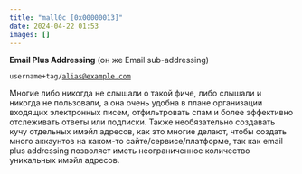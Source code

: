 ```yaml
---
title: "mall0c [0x00000013]"
date: 2024-04-22 01:53
images: []
---
```


<strong>Email Plus Addressing</strong> (он же Email sub-addressing)  
  
<code>username+tag/alias@example.com</code>  
  
Многие либо никогда не слышали о такой фиче, либо слышали и никогда не пользовали, а она очень удобна в плане организации входящих электронных писем, отфильтровать спам и более эффективно отслеживать ответы или подписки. Также необязательно создавать кучу отдельных имэйл адресов, как это многие делают, чтобы создать много аккаунтов на каком-то сайте/сервисе/платформе, так как email plus addressing позволяет иметь неограниченное количество уникальных имэйл адресов.  
